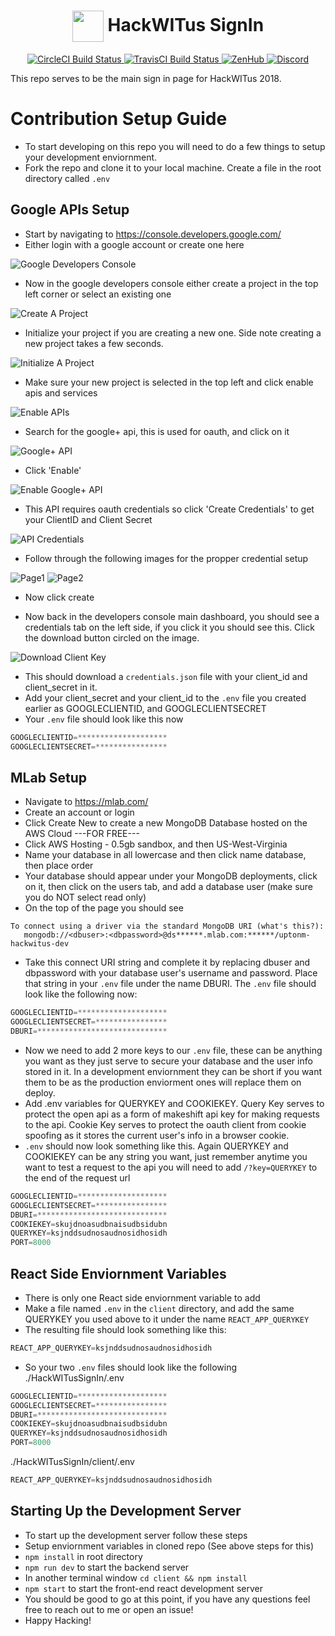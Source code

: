 <div align="center">
    <h1 align="center"><img align="center" src="https://uptonm-backend-server.herokuapp.com/static/media/leologo-web.78c36330.png" height="50vh">
    HackWITus SignIn</h1>
</div>

<p align="center">
    <a href="https://circleci.com/gh/uptonm/HackWITusSignIn">
      <img src="https://circleci.com/gh/uptonm/HackWITusSignIn.svg?style=shield" alt="CircleCI Build Status">
    </a>
    <a href="https://travis-ci.org/uptonm/HackWITusSignIn">
      <img src="https://travis-ci.org/uptonm/HackWITusSignIn.svg?branch=master" alt="TravisCI Build Status">
    </a>
    <a href="www.zenhub.com">
      <img src="https://img.shields.io/badge/Shipping_faster_with-ZenHub-5e60ba.svg?style=svg" alt="ZenHub">
    </a>
    <a href="https://discord.gg/6uKC74C">
      <img src="https://img.shields.io/discord/384804254927421448.svg" alt="Discord">
    </a>
</p>

This repo serves to be the main sign in page for HackWITus 2018.

# Contribution Setup Guide
- To start developing on this repo you will need to do a few things to setup your development enviornment.
- Fork the repo and clone it to your local machine. Create a file in the root directory called `.env`

## Google APIs Setup
- Start by navigating to https://console.developers.google.com/
- Either login with a google account or create one here

![Google Developers Console](https://github.com/uptonm/HackWITusSignIn/blob/master/README_Images/GoogleDevConsole.PNG)

- Now in the google developers console either create a project in the top left corner or select an existing one

![Create A Project](https://github.com/uptonm/HackWITusSignIn/blob/master/README_Images/NewGoogleProject.PNG)

- Initialize your project if you are creating a new one. Side note creating a new project takes a few seconds.

![Initialize A Project](https://github.com/uptonm/HackWITusSignIn/blob/master/README_Images/InitializeProject.PNG)

- Make sure your new project is selected in the top left and click enable apis and services

![Enable APIs](https://github.com/uptonm/HackWITusSignIn/blob/master/README_Images/ClickEnableAPIs.PNG)

- Search for the google+ api, this is used for oauth, and click on it 

![Google+ API](https://github.com/uptonm/HackWITusSignIn/blob/master/README_Images/googlePlusAPI.PNG)

- Click 'Enable'

![Enable Google+ API](https://github.com/uptonm/HackWITusSignIn/blob/master/README_Images/EnableAPI.PNG)

- This API requires oauth credentials so click 'Create Credentials' to get your ClientID and Client Secret

![API Credentials](https://github.com/uptonm/HackWITusSignIn/blob/master/README_Images/ClickCreateCredentials.PNG)

- Follow through the following images for the propper credential setup

![Page1](https://github.com/uptonm/HackWITusSignIn/blob/master/README_Images/CreateCredentials.PNG)
![Page2](https://github.com/uptonm/HackWITusSignIn/blob/master/README_Images/OAuthInfo.PNG)

- Now click create

- Now back in the developers console main dashboard, you should see a credentials tab on the left side, if you click it you should see this. Click the download button circled on the image.

![Download Client Key](https://github.com/uptonm/HackWITusSignIn/blob/master/README_Images/downloadClientKey.PNG)

- This should download a `credentials.json` file with your client_id and client_secret in it.
- Add your client_secret and your client_id to the `.env` file you created earlier as GOOGLECLIENTID, and GOOGLECLIENTSECRET
- Your `.env` file should look like this now

```javascript
GOOGLECLIENTID=********************
GOOGLECLIENTSECRET=****************
```

## MLab Setup
- Navigate to https://mlab.com/
- Create an account or login
- Click Create New to create a new MongoDB Database hosted on the AWS Cloud ---FOR FREE---
- Click AWS Hosting - 0.5gb sandbox, and then US-West-Virginia
- Name your database in all lowercase and then click name database, then place order
- Your database should appear under your MongoDB deployments, click on it, then click on the users tab, and add a database user (make sure you do NOT select read only)
- On the top of the page you should see 
 
 ``` text
 To connect using a driver via the standard MongoDB URI (what's this?):
    mongodb://<dbuser>:<dbpassword>@ds******.mlab.com:******/uptonm-hackwitus-dev
 ```
    
- Take this connect URI string and complete it by replacing dbuser and dbpassword with your database user's username and password. Place that string in your `.env` file under the name DBURI. The `.env` file should look like the following now:

```javascript
GOOGLECLIENTID=********************
GOOGLECLIENTSECRET=****************
DBURI=*****************************
```

- Now we need to add 2 more keys to our `.env` file, these can be anything you want as they just serve to secure your database and the user info stored in it. In a development enviornment they can be short if you want them to be as the production enviorment ones will replace them on deploy.
- Add .env variables for QUERYKEY and COOKIEKEY. Query Key serves to protect the open api as a form of makeshift api key for making requests to the api. Cookie Key serves to protect the oauth client from cookie spoofing as it stores the current user's info in a browser cookie.
- `.env` should now look something like this. Again QUERYKEY and COOKIEKEY can be any string you want, just remember anytime you want to test a request to the api you will need to add `/?key=QUERYKEY` to the end of the request url

```javascript
GOOGLECLIENTID=********************
GOOGLECLIENTSECRET=****************
DBURI=*****************************
COOKIEKEY=skujdnoasudbnaisudbsidubn
QUERYKEY=ksjnddsudnosaudnosidhosidh
PORT=8000
```

## React Side Enviornment Variables
- There is only one React side enviornment variable to add
- Make a file named `.env` in the `client` directory, and add the same QUERYKEY you used above to it under the name `REACT_APP_QUERYKEY`
- The resulting file should look something like this:

```javascript
REACT_APP_QUERYKEY=ksjnddsudnosaudnosidhosidh
```

- So your two `.env` files should look like the following
./HackWITusSignIn/.env
```javascript
GOOGLECLIENTID=********************
GOOGLECLIENTSECRET=****************
DBURI=*****************************
COOKIEKEY=skujdnoasudbnaisudbsidubn
QUERYKEY=ksjnddsudnosaudnosidhosidh
PORT=8000
```

./HackWITusSignIn/client/.env
```javascript
REACT_APP_QUERYKEY=ksjnddsudnosaudnosidhosidh
```

## Starting Up the Development Server
- To start up the development server follow these steps
- Setup enviornment variables in cloned repo (See above steps for this)
- `npm install` in root directory
- `npm run dev` to start the backend server
- In another terminal window `cd client && npm install`
- `npm start` to start the front-end react development server
- You should be good to go at this point, if you have any questions feel free to reach out to me or open an issue! 
- Happy Hacking!
